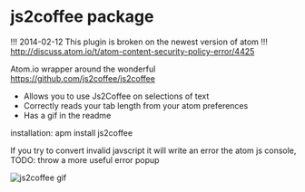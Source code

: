 # js2coffee package


!!!  2014-02-12 This plugin is broken on the newest version of atom !!!
http://discuss.atom.io/t/atom-content-security-policy-error/4425

Atom.io wrapper around the wonderful https://github.com/js2coffee/js2coffee

* Allows you to use Js2Coffee on selections of text
* Correctly reads your tab length from your atom preferences
* Has a gif in the readme

installation: 
apm install js2coffee

If you try to convert invalid javscript it will write an error the atom js console, TODO: throw a more useful error popup

![js2coffee gif](https://raw.github.com/Chandler/atom-js2coffee/master/js2coffee.gif)
